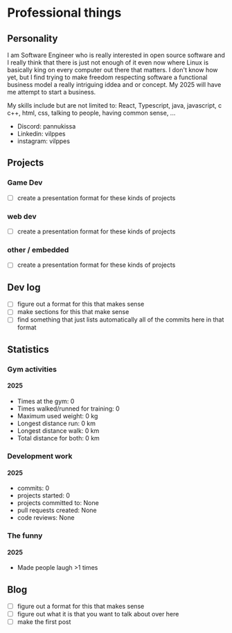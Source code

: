 # Professional things

## Personality

I am Software Engineer who is really interested in open source software and I really
think that there is just not enough of it even now where Linux is basically king
on every computer out there that matters. I don't know how yet, but I find trying
to make freedom respecting software a functional business model a really intriguing
iddea and or concept. My 2025 will have me attempt to start a business.

My skills include but are not limited to: React, Typescript, java, javascript, c
c++, html, css, talking to people, having common sense, ...

- Discord: pannukissa
- Linkedin: vilppes
- instagram: vilppes

## Projects

### Game Dev

- [ ] create a presentation format for these kinds of projects

### web dev

- [ ] create a presentation format for these kinds of projects

### other / embedded

- [ ] create a presentation format for these kinds of projects

## Dev log

- [ ] figure out a format for this that makes sense
- [ ] make sections for this that make sense
- [ ] find something that just lists automatically all of the commits here in that format

## Statistics

### Gym activities

#### 2025

- Times at the gym: 0
- Times walked/runned for training: 0
- Maximum used weight: 0 kg
- Longest distance run: 0 km
- Longest distance walk: 0 km
- Total distance for both: 0 km

### Development work

#### 2025

- commits: 0
- projects started: 0
- projects committed to: None
- pull requests created: None
- code reviews: None

### The funny

#### 2025

- Made people laugh >1 times

## Blog

- [ ] figure out a format for this that makes sense
- [ ] figure out what it is that you want to talk about over here
- [ ] make the first post
